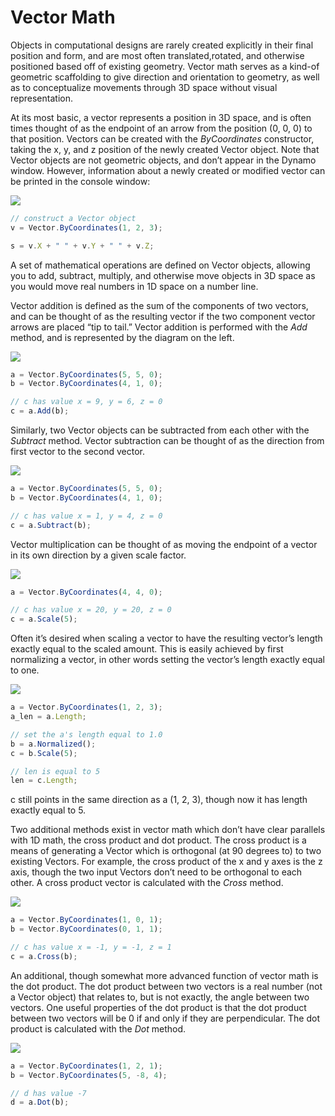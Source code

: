 # Vector Math

Objects in computational designs are rarely created explicitly in their final position and form, and are most often translated,rotated, and otherwise positioned based off of existing geometry. Vector math serves as a kind-of geometric scaffolding to give direction and orientation to geometry, as well as to conceptualize movements through 3D space without visual representation.

At its most basic, a vector represents a position in 3D space, and is often times thought of as the endpoint of an arrow from the position (0, 0, 0) to that position. Vectors can be created with the *ByCoordinates* constructor, taking the x, y, and z position of the newly created Vector object. Note that Vector objects are not geometric objects, and don’t appear in the Dynamo window. However, information about a newly created or modified vector can be printed in the console window:

![](images/13-3/VectorMath_01.png)

```js
// construct a Vector object
v = Vector.ByCoordinates(1, 2, 3);

s = v.X + " " + v.Y + " " + v.Z;
```

A set of mathematical operations are defined on Vector objects, allowing you to add, subtract, multiply, and otherwise move objects in 3D space as you would move real numbers in 1D space on a number line.

Vector addition is defined as the sum of the components of two vectors, and can be thought of as the resulting vector if the two component vector arrows are placed “tip to tail.” Vector addition is performed with the *Add* method, and is represented by the diagram on the left.

![](images/13-3/VectorMath_02.png)

```js
a = Vector.ByCoordinates(5, 5, 0);
b = Vector.ByCoordinates(4, 1, 0);

// c has value x = 9, y = 6, z = 0
c = a.Add(b);
```

Similarly, two Vector objects can be subtracted from each other with the *Subtract* method. Vector subtraction can be thought of as the direction from first vector to the second vector.

![](images/13-3/VectorMath_03.png)

```js
a = Vector.ByCoordinates(5, 5, 0);
b = Vector.ByCoordinates(4, 1, 0);

// c has value x = 1, y = 4, z = 0
c = a.Subtract(b);
```

Vector multiplication can be thought of as moving the endpoint of a vector in its own direction by a given scale factor.

![](images/13-3/VectorMath_04.png)

```js
a = Vector.ByCoordinates(4, 4, 0);

// c has value x = 20, y = 20, z = 0
c = a.Scale(5);
```

Often it’s desired when scaling a vector to have the resulting vector’s length exactly equal to the scaled amount. This is easily achieved by first normalizing a vector, in other words setting the vector’s length exactly equal to one. 

![](images/13-3/VectorMath_05.png)

```js
a = Vector.ByCoordinates(1, 2, 3);
a_len = a.Length;

// set the a's length equal to 1.0
b = a.Normalized();
c = b.Scale(5);

// len is equal to 5
len = c.Length;
```

c still points in the same direction as a (1, 2, 3), though now it has length exactly equal to 5.

Two additional methods exist in vector math which don’t have clear parallels with 1D math, the cross product and dot product. The cross product is a means of generating a Vector which is orthogonal (at 90 degrees to) to two existing Vectors. For example, the cross product of the x and y axes is the z axis, though the two input Vectors don’t need to be orthogonal to each other. A cross product vector is calculated with the *Cross* method.

![](images/13-3/VectorMath_06.png)

```js
a = Vector.ByCoordinates(1, 0, 1);
b = Vector.ByCoordinates(0, 1, 1);

// c has value x = -1, y = -1, z = 1
c = a.Cross(b);
```

An additional, though somewhat more advanced function of vector math is the dot product. The dot product between two vectors is a real number (not a Vector object) that relates to, but is not exactly, the angle between two vectors. One useful properties of the dot product is that the dot product between two vectors will be 0 if and only if they are perpendicular. The dot product is calculated with the *Dot* method.

![](images/13-3/VectorMath_07.png)

```js
a = Vector.ByCoordinates(1, 2, 1);
b = Vector.ByCoordinates(5, -8, 4);

// d has value -7
d = a.Dot(b);
```